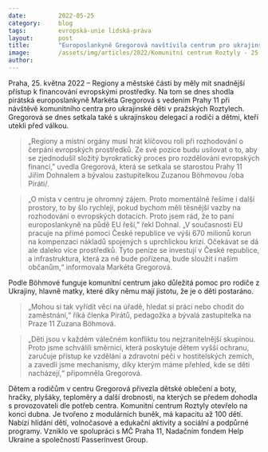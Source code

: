 ```yaml
---
date:         2022-05-25
category:     blog
tags:         evropská-unie lidská-práva
layout:       post
title:        "Europoslankyně Gregorová navštívila centrum pro ukrajinské děti v Praze"
image:        /assets/img/articles/2022/Komunitní centrum Roztyly - 25.5.2022 - tiskova @ Petr Lebeda-2.JPG
author:       
---
```


Praha, 25. května 2022  – Regiony a městské části by měly mít snadnější přístup k financování evropskými prostředky. Na tom se dnes shodla pirátská europoslankyně Markéta Gregorová s vedením Prahy 11 při návštěvě komunitního centra pro ukrajinské děti v pražských Roztylech. Gregorová se dnes setkala také s ukrajinskou delegací a rodiči a dětmi, kteří utekli před válkou. 

> „Regiony a místní orgány musí hrát klíčovou roli při rozhodování o čerpání evropských prostředků. Ze své pozice budu usilovat o to, aby se zjednodušil složitý byrokratický proces pro rozdělování evropských financí,” uvedla Gregorová, která se setkala se starostou Prahy 11 Jiřím Dohnalem a bývalou zastupitelkou Zuzanou Böhmovou /oba Piráti/. 

> „O místa v centru je ohromný zájem. Proto momentálně řešíme i další prostory, to by šlo rychleji, pokud bychom měli těsnější vazby na rozhodování o evropských dotacích. Proto jsem rád, že to paní europoslankyně na půdě EU řeší,” řekl Dohnal. „V současnosti EU pracuje na přímé pomoci České republice ve výši 670 milionů korun na kompenzaci nákladů spojených s uprchlickou krizí. Očekávat se dá ale daleko více prostředků. Tyto peníze se investují v České republice, a infrastruktura, která za ně bude pořízena, bude sloužit i našim občanům,“ informovala Markéta Gregorová.

Podle Böhmové funguje komunitní centrum jako důležitá pomoc pro rodiče z Ukrajiny, hlavně matky, které díky němu mají jistotu, že je o děti postaráno. 

> „Mohou si tak vyřídit věci na úřadě, hledat si práci nebo chodit do zaměstnání,“ říká členka Pirátů, pedagožka a bývalá zastupitelka na Praze 11 Zuzana Böhmová.

> „Děti jsou v každém válečném konfliktu tou nejzranitelnější skupinou. Proto jsme schválili směrnici, která poskytuje dětem vyšší ochranu, zaručuje přístup ke vzdělání a zdravotní péči v hostitelských zemích, a zavedli jsme mechanismy, díky kterým máme přehled, kde se děti nacházejí,“ připomněla Gregorová.

Dětem a rodičům v centru Gregorová přivezla dětské oblečení a boty, hračky, plyšáky, teploměry a další drobnosti, na kterých se předem dohodla s provozovateli dle potřeb centra. Komunitní centrum Roztyly otevřelo na konci dubna. Je tvořeno z modulárních buněk, má kapacitu až 100 dětí. Nabízí hlídání dětí, volnočasové a edukační aktivity a sociální a podpůrné programy. Vzniklo ve spolupráci s MČ Praha 11, Nadačním fondem Help Ukraine a společností Passerinvest Group. 
